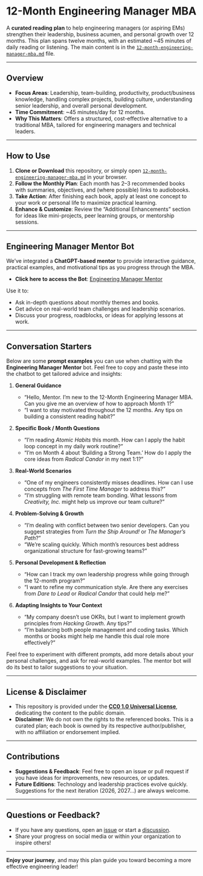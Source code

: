 # 12-Month Engineering Manager MBA

A **curated reading plan** to help engineering managers (or aspiring EMs) strengthen their leadership, business acumen, and personal growth over 12 months. This plan spans twelve months, with an estimated ~45 minutes of daily reading or listening. The main content is in the [`12-month-engineering-manager-mba.md`](./12-month-engineering-manager-mba.md) file.

---

## Overview

- **Focus Areas**: Leadership, team-building, productivity, product/business knowledge, handling complex projects, building culture, understanding senior leadership, and overall personal development.  
- **Time Commitment**: ~45 minutes/day for 12 months.  
- **Why This Matters**: Offers a structured, cost-effective alternative to a traditional MBA, tailored for engineering managers and technical leaders.

---

## How to Use

1. **Clone or Download** this repository, or simply open [`12-month-engineering-manager-mba.md`](./12-month-engineering-manager-mba.md) in your browser.  
2. **Follow the Monthly Plan**: Each month has 2–3 recommended books with summaries, objectives, and (where possible) links to audiobooks.  
3. **Take Action**: After finishing each book, apply at least one concept to your work or personal life to maximize practical learning.  
4. **Enhance & Customize**: Review the “Additional Enhancements” section for ideas like mini-projects, peer learning groups, or mentorship sessions.

---

## Engineering Manager Mentor Bot

We’ve integrated a **ChatGPT-based mentor** to provide interactive guidance, practical examples, and motivational tips as you progress through the MBA.  
- **Click here to access the Bot**: [Engineering Manager Mentor](https://chatgpt.com/g/g-6775a4031c54819187c381dc8b1b164e-engineering-manager-mentor)

Use it to:  
- Ask in-depth questions about monthly themes and books.  
- Get advice on real-world team challenges and leadership scenarios.  
- Discuss your progress, roadblocks, or ideas for applying lessons at work.

---

## Conversation Starters

Below are some **prompt examples** you can use when chatting with the **Engineering Manager Mentor** bot. Feel free to copy and paste these into the chatbot to get tailored advice and insights:

1. **General Guidance**  
   - “Hello, Mentor. I’m new to the 12-Month Engineering Manager MBA. Can you give me an overview of how to approach Month 1?”  
   - “I want to stay motivated throughout the 12 months. Any tips on building a consistent reading habit?”

2. **Specific Book / Month Questions**  
   - “I’m reading *Atomic Habits* this month. How can I apply the habit loop concept in my daily work routine?”  
   - “I’m on Month 4 about ‘Building a Strong Team.’ How do I apply the core ideas from *Radical Candor* in my next 1:1?”

3. **Real-World Scenarios**  
   - “One of my engineers consistently misses deadlines. How can I use concepts from *The First Time Manager* to address this?”  
   - “I’m struggling with remote team bonding. What lessons from *Creativity, Inc.* might help us improve our team culture?”

4. **Problem-Solving & Growth**  
   - “I’m dealing with conflict between two senior developers. Can you suggest strategies from *Turn the Ship Around!* or *The Manager’s Path*?”  
   - “We’re scaling quickly. Which month’s resources best address organizational structure for fast-growing teams?”

5. **Personal Development & Reflection**  
   - “How can I track my own leadership progress while going through the 12-month program?”  
   - “I want to refine my communication style. Are there any exercises from *Dare to Lead* or *Radical Candor* that could help me?”

6. **Adapting Insights to Your Context**  
   - “My company doesn’t use OKRs, but I want to implement growth principles from *Hacking Growth*. Any tips?”  
   - “I’m balancing both people management and coding tasks. Which months or books might help me handle this dual role more effectively?”

Feel free to experiment with different prompts, add more details about your personal challenges, and ask for real-world examples. The mentor bot will do its best to tailor suggestions to your situation.

---

## License & Disclaimer

- This repository is provided under the **[CC0 1.0 Universal License](./LICENSE)**, dedicating the content to the public domain.  
- **Disclaimer**: We do not own the rights to the referenced books. This is a curated plan; each book is owned by its respective author/publisher, with no affiliation or endorsement implied.

---

## Contributions

- **Suggestions & Feedback**: Feel free to open an issue or pull request if you have ideas for improvements, new resources, or updates.  
- **Future Editions**: Technology and leadership practices evolve quickly. Suggestions for the next iteration (2026, 2027...) are always welcome.

---

## Questions or Feedback?

- If you have any questions, open an [issue](../../issues) or start a [discussion](../../discussions).  
- Share your progress on social media or within your organization to inspire others!

---

**Enjoy your journey**, and may this plan guide you toward becoming a more effective engineering leader!
